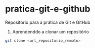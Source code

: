 # pratica-git-e-github
Repositório para a prática de Git e GitHub

 1. Aprendenddo a clonar um repositório

 ```bash
 git clone <url_repositorio_remoto>
 ```